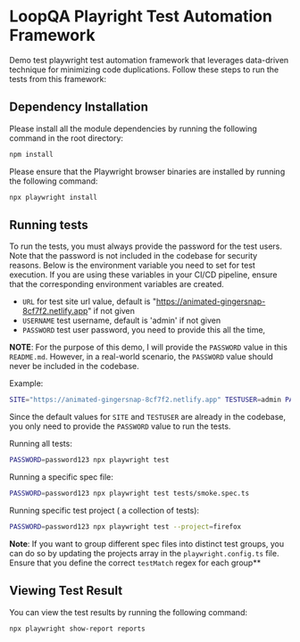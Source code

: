 # LoopQA Playright Test Automation Framework

Demo test playwright test automation framework that leverages data-driven technique for minimizing code duplications.
Follow these steps to run the tests from this framework:

## Dependency Installation

Please install all the module dependencies by running the following command in the root directory:
```bash
npm install
```

Please ensure that the Playwright browser binaries are installed by running the following command:
```bash
npx playwright install
```



## Running tests
To run the tests, you must always provide the password for the test users. Note that the password is not included in the codebase for security reasons. Below is the environment variable you need to set for test execution. If you are using these variables in your CI/CD pipeline, ensure that the corresponding environment variables are created.


- `URL` for test site url value, default is "https://animated-gingersnap-8cf7f2.netlify.app" if not given
- `USERNAME` test username, default is 'admin' if not given
- `PASSWORD` test user password, you need to provide this all the time,


**NOTE**: For the purpose of this demo, I will provide the `PASSWORD` value in this `README.md`. However, in a real-world scenario, the `PASSWORD` value should never be included in the codebase.


Example:
```bash
SITE="https://animated-gingersnap-8cf7f2.netlify.app" TESTUSER=admin PASSWORD=password123 npx playwright test
```

Since the default values for `SITE` and `TESTUSER` are already in the codebase, you only need to provide the `PASSWORD` value to run the tests.


Running all tests:

```bash
PASSWORD=password123 npx playwright test
```


Running a specific spec file:

```bash
PASSWORD=password123 npx playwright test tests/smoke.spec.ts
```


Running specific test project ( a collection of tests):

```bash
PASSWORD=password123 npx playwright test --project=firefox
```

**Note**: If you want to group different spec files into distinct test groups, you can do so by updating the projects array in the `playwright.config.ts` file. Ensure that you define the correct `testMatch` regex for each group**



## Viewing Test Result 
You can view the test results by running the following command:
```bash
npx playwright show-report reports 
```
